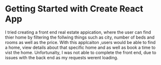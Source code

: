 # Getting Started with Create React App

I tried creating  a front end real estate appication, where the user can find thier home by filtering the follwing things such as  city, number of beds and rooms as well as the price. With this applcaiton ,users would be able to find a home, view details about that specific home and as well as book a time to vist the home. Unfortunalty, I was not able to complete the front end, due to issues with the back end as my requests werent loading.

